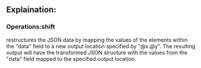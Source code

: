 ## Explaination:
### Operations:shift
restructures the JSON data by mapping the values of the elements within the "data" field to a new output location specified by "@x.@y". The resulting output will have the transformed JSON structure with the values from the "data" field mapped to the specified output location.